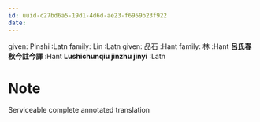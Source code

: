 ```yaml
---
id: uuid-c27bd6a5-19d1-4d6d-ae23-f6959b23f922
date: 
---
```


given: Pinshi  :Latn
family: Lin :Latn
given: 品石 :Hant
family: 林 :Hant
**呂氏春秋今註今譯** :Hant
**Lushichunqiu jinzhu jinyi** :Latn
# Note
Serviceable complete annotated translation